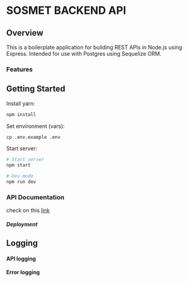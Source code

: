 # SOSMET BACKEND API

## Overview

This is a boilerplate application for building REST APIs in Node.js using Express. Intended for use with Postgres using Sequelize ORM.

### Features


## Getting Started

Install yarn:
```js
npm install
```

Set environment (vars):
```sh
cp .env.example .env
```

Start server:
```sh
# Start server
npm start

# Dev mode
npm run dev
```

### API Documentation
check on this [link](https://sosmetend.herokuapp.com/api-docs)

##### Deployment

## Logging


#### API logging

#### Error logging
